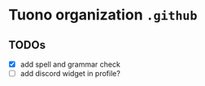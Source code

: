 # Tuono organization `.github`

## TODOs

- [x] add spell and grammar check
- [ ] add discord widget in profile?

